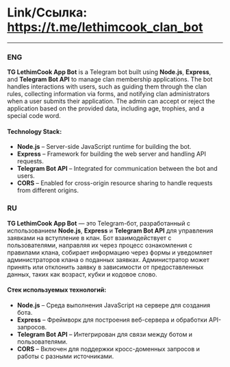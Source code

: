 # Link/Ссылка: https://t.me/lethimcook_clan_bot
---
### **ENG**  
**TG LethimCook App Bot** is a Telegram bot built using **Node.js**, **Express**, and **Telegram Bot API** to manage clan membership applications. The bot handles interactions with users, such as guiding them through the clan rules, collecting information via forms, and notifying clan administrators when a user submits their application. The admin can accept or reject the application based on the provided data, including age, trophies, and a special code word.

#### **Technology Stack:**  
- **Node.js** – Server-side JavaScript runtime for building the bot.  
- **Express** – Framework for building the web server and handling API requests.  
- **Telegram Bot API** – Integrated for communication between the bot and users.  
- **CORS** – Enabled for cross-origin resource sharing to handle requests from different origins.

### **RU**  
**TG LethimCook App Bot** — это Telegram-бот, разработанный с использованием **Node.js**, **Express** и **Telegram Bot API** для управления заявками на вступление в клан. Бот взаимодействует с пользователями, направляя их через процесс ознакомления с правилами клана, собирает информацию через формы и уведомляет администраторов клана о поданных заявках. Администратор может принять или отклонить заявку в зависимости от предоставленных данных, таких как возраст, кубки и кодовое слово.

#### **Стек используемых технологий:**  
- **Node.js** – Среда выполнения JavaScript на сервере для создания бота.  
- **Express** – Фреймворк для построения веб-сервера и обработки API-запросов.  
- **Telegram Bot API** – Интегрирован для связи между ботом и пользователями.  
- **CORS** – Включен для поддержки кросс-доменных запросов и работы с разными источниками.
